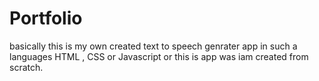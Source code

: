 # Portfolio
basically this is my own created text to speech genrater app in such a languages HTML ,  CSS or Javascript
or this is app was iam created from scratch.
